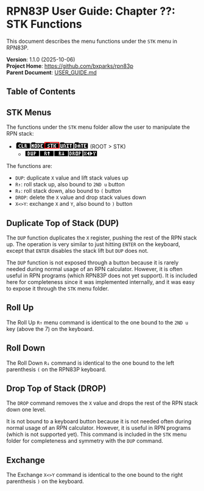 # RPN83P User Guide: Chapter ??: STK Functions

This document describes the menu functions under the `STK` menu in RPN83P.

**Version**: 1.1.0 (2025-10-06)\
**Project Home**: https://github.com/bxparks/rpn83p \
**Parent Document**: [USER_GUIDE.md](USER_GUIDE.md)

## Table of Contents

## STK Menus

The functions under the `STK` menu folder allow the user to manipulate the RPN
stack:

- ![ROOT > STK](images/menu/root-stk.png) (ROOT > STK)
    - ![ROOT > STK > Row1](images/menu/root-stk-1.png)

The functions are:

- `DUP`: duplicate `X` value and lift stack values up
- `R↑`: roll stack up, also bound to `2ND u` button
- `R↓`: roll stack down, also bound to `(` button
- `DROP`: delete the `X` value and drop stack values down
- `X<>Y`: exchange `X` and `Y`, also bound to `)` button

## Duplicate Top of Stack (DUP)

The `DUP` function duplicates the `X` register, pushing the rest of the RPN
stack up. The operation is very similar to just hitting `ENTER` on the keyboard,
except that `ENTER` disables the stack lift but `DUP` does not.

The `DUP` function is not exposed through a button because it is rarely needed
during normal usage of an RPN calculator. However, it is often useful in RPN
programs (which RPN83P does not yet support). It is included here for
completeness since it was implemented internally, and it was easy to expose it
through the `STK` menu folder.

## Roll Up

The Roll Up `R↑` menu command is identical to the one bound to the `2ND u`
key (above the 7) on the keyboard.

## Roll Down

The Roll Down `R↓` command is identical to the one bound to the left parenthesis
`(` on the RPN83P keyboard.

## Drop Top of Stack (DROP)

The `DROP` command removes the `X` value and drops the rest of the RPN stack
down one level.

It is not bound to a keyboard button because it is not needed often during
normal usage of an RPN calculator. However, it is useful in RPN programs (which
is not supported yet). This command is included in the `STK` menu folder for
completeness and symmetry with the `DUP` command.

## Exchange

The Exchange `X<>Y` command is identical to the one bound to the right
parenthesis `)` on the keyboard.
